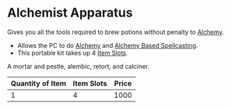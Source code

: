 # Alchemist Apparatus

Gives you all the tools required to brew potions without penalty to [Alchemy](../../../Magic/Crafting/Alchemy/Alchemy.md).

- Allows the PC to do [Alchemy](../../../Magic/Crafting/Alchemy/Alchemy.md) and [Alchemy Based Spellcasting](../../../Magic/Spellcasting/Spellcasting%20Procedures/Alchemy%20Based%20Spellcasting.md).
- This portable kit takes up 4 [Item Slots](../../../Player%20Characters/Derived%20Statistics/Item%20Slots.md).

A mortar and pestle, alembic, retort, and calciner.

| Quantity of Item | Item Slots | Price |
| ---------------- | ---------- | ----- |
| 1                | 4          | 1000  |
